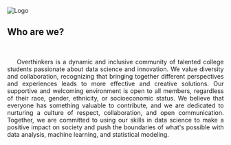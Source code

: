 ![Logo](https://gcdnb.pbrd.co/images/g9f8qLj771W5.png?o=1)

<h2><strong>Who are we?</strong></h2>

<br />

<p style="text-align:justify;">&nbsp;&nbsp;&nbsp;&nbsp;Overthinkers is a dynamic and inclusive community of talented college students passionate about data science and innovation. We value diversity and collaboration, recognizing that bringing together different perspectives and experiences leads to more effective and creative solutions. Our supportive and welcoming environment is open to all members, regardless of their race, gender, ethnicity, or socioeconomic status. We believe that everyone has something valuable to contribute, and we are dedicated to nurturing a culture of respect, collaboration, and open communication. Together, we are committed to using our skills in data science to make a positive impact on society and push the boundaries of what's possible with data analysis, machine learning, and statistical modeling.</p>